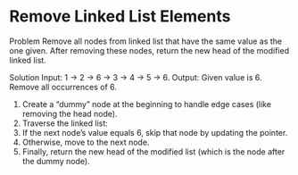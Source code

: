 # Remove Linked List Elements

Problem
Remove all nodes from linked list that have the same value as the one given. After removing these nodes, return the new head of the modified linked list.

Solution
Input: 1 -> 2 -> 6 -> 3 -> 4 -> 5 -> 6.
Output: Given value is 6. Remove all occurrences of 6.

1. Create a “dummy” node at the beginning to handle edge cases (like removing the head node).
2. Traverse the linked list:
3. If the next node’s value equals 6, skip that node by updating the pointer.
4. Otherwise, move to the next node.
5. Finally, return the new head of the modified list (which is the node after the dummy node).
